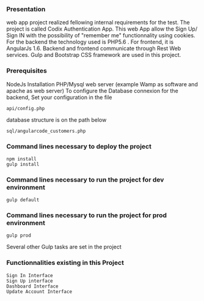 ### Presentation
web app project realized fellowing internal requirements for the test. The project is called Codix Authentication App.
This web App allow the Sign Up/ Sign IN with the possibility of "remember me" functionnality using cookies.
For the backend the technology used is PHP5.6 . For frontend, it is AngularJs 1.6.
Backend and frontend communicate through Rest Web services. Gulp and Bootstrap CSS framework are used in this project.
### Prerequisites
NodeJs Installation
PHP/Mysql web server (example Wamp as software and apache as web server) 
To configure the Database connexion for the backend, Set your configuration in the file
```
api/config.php
```
database structure is on the path below
```
sql/angularcode_customers.php
```
### Command lines necessary to deploy the project
```
npm install
gulp install
```
### Command lines necessary to run the project for dev environment
```
gulp default
```
### Command lines necessary to run the project for prod environment
```
gulp prod
```
Several other Gulp tasks are set in the project
### Functionnalities existing in this Project
```
Sign In Interface
Sign Up interface
Dashboard Interface
Update Account Interface
```

